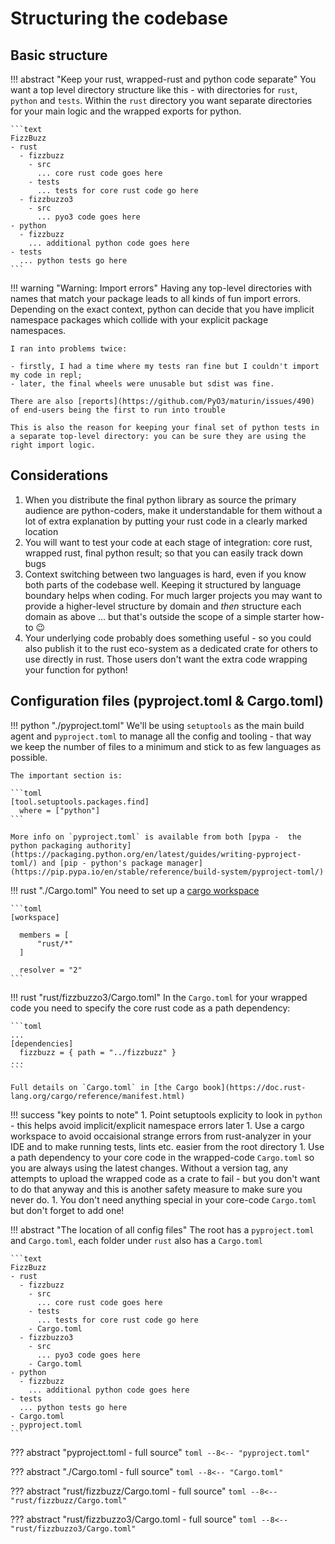# Structuring the codebase

## Basic structure

!!! abstract "Keep your rust, wrapped-rust and python code separate"
    You want a top level directory structure like this - with directories for `rust`, `python` and `tests`. Within the `rust` directory you want separate directories for your main logic and the wrapped exports for python.

    ```text
    FizzBuzz
    - rust
      - fizzbuzz
        - src
          ... core rust code goes here
        - tests
          ... tests for core rust code go here
      - fizzbuzzo3
        - src
          ... pyo3 code goes here
    - python
      - fizzbuzz
        ... additional python code goes here
    - tests
      ... python tests go here
    ```

!!! warning "Warning: Import errors"
    Having any top-level directories with names that match your package leads to all kinds of fun import errors. Depending on the exact context, python can decide that you have implicit namespace packages which collide with your explicit package namespaces.

    I ran into problems twice:

    - firstly, I had a time where my tests ran fine but I couldn't import my code in repl;
    - later, the final wheels were unusable but sdist was fine.  
    
    There are also [reports](https://github.com/PyO3/maturin/issues/490) of end-users being the first to run into trouble

    This is also the reason for keeping your final set of python tests in a separate top-level directory: you can be sure they are using the right import logic.

## Considerations

1. When you distribute the final python library as source the primary audience are python-coders, make it understandable for them without a lot of extra explanation by putting your rust code in a clearly marked location
1. You will want to test your code at each stage of integration: core rust, wrapped rust, final python result; so that you can easily track down bugs
1. Context switching between two languages is hard, even if you know both parts of the codebase well. Keeping it structured by language boundary helps when coding. For much larger projects you may want to provide a higher-level structure by domain and _then_ structure each domain as above ... but that's outside the scope of a simple starter how-to :wink:
1. Your underlying code probably does something useful - so you could also publish it to the rust eco-system as a dedicated crate for others to use directly in rust. Those users don't want the extra code wrapping your function for python!

## Configuration files (pyproject.toml & Cargo.toml)

!!! python "./pyproject.toml"
    We'll be using `setuptools` as the main build agent and `pyproject.toml` to manage all the config and tooling - that way we keep the number of files to a minimum and stick to as few languages as possible.

    The important section is:

    ```toml
    [tool.setuptools.packages.find]
      where = ["python"]
    ```

    More info on `pyproject.toml` is available from both [pypa -  the python packaging authority](https://packaging.python.org/en/latest/guides/writing-pyproject-toml/) and [pip - python's package manager](https://pip.pypa.io/en/stable/reference/build-system/pyproject-toml/)

!!! rust "./Cargo.toml"
    You need to set up a [cargo workspace](https://doc.rust-lang.org/book/ch14-03-cargo-workspaces.html)

    ```toml
    [workspace]

      members = [
          "rust/*"
      ]

      resolver = "2"
    ```

!!! rust "rust/fizzbuzzo3/Cargo.toml"
    In the `Cargo.toml` for your wrapped code you need to specify the core rust code as a path dependency:

    ```toml
    ...
    [dependencies]
      fizzbuzz = { path = "../fizzbuzz" }
    ...
    ```

    Full details on `Cargo.toml` in [the Cargo book](https://doc.rust-lang.org/cargo/reference/manifest.html)

!!! success "key points to note"
    1. Point setuptools explicity to look in `python` - this helps avoid implicit/explicit namespace errors later
    1. Use a cargo workspace to avoid occaisional strange errors from rust-analyzer in your IDE and to make running tests, lints etc. easier from the root directory
    1. Use a path dependency to your core code in the wrapped-code `Cargo.toml` so you are always using the latest changes. Without a version tag, any attempts to upload the wrapped code as a crate to fail - but you don't want to do that anyway and this is another safety measure to make sure you never do.
    1. You don't need anything special in your core-code `Cargo.toml` but don't forget to add one!

!!! abstract "The location of all config files"
    The root has a `pyproject.toml` and `Cargo.toml`, each folder under `rust` also has a `Cargo.toml`

    ```text
    FizzBuzz
    - rust
      - fizzbuzz
        - src
          ... core rust code goes here
        - tests
          ... tests for core rust code go here
        - Cargo.toml
      - fizzbuzzo3
        - src
          ... pyo3 code goes here
        - Cargo.toml
    - python
      - fizzbuzz
        ... additional python code goes here
    - tests
      ... python tests go here
    - Cargo.toml
    - pyproject.toml
    ```

??? abstract "pyproject.toml - full source"
    ```toml
    --8<-- "pyproject.toml"
    ```

??? abstract "./Cargo.toml - full source"
    ```toml
    --8<-- "Cargo.toml"
    ```

??? abstract "rust/fizzbuzz/Cargo.toml - full source"
    ```toml
    --8<-- "rust/fizzbuzz/Cargo.toml"
    ```

??? abstract "rust/fizzbuzzo3/Cargo.toml - full source"
    ```toml
    --8<-- "rust/fizzbuzzo3/Cargo.toml"
    ```
